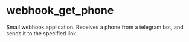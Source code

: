 # webhook_get_phone
Small webhook application. Receives a phone from a telegram bot, and sends it to the specified link.
